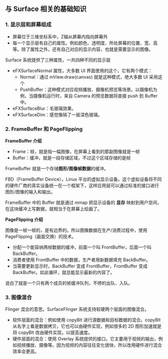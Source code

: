 ## 与 Surface 相关的基础知识

### 1. 显示层和屏幕组成

- 屏幕位于三维坐标系中，Z轴从屏幕内指向屏幕外
- 每一个显示层有自己的属性。例如颜色、透明度、所处屏幕的位置、宽、高等。除了属性之外，还有自己对应的显示内容，也就是需要显示的图像。

Surface 系统提供了三种属性，一共四种不同的显示层

- eFXSurfaceNormal 属性，大多数 UI 界面使用的这个，它有两个模式：
  - Normal：通过 mView.draw(canvas) 就是这种模式，绝大多数 UI 采用这个
  - PushBuffer：这种模式对应视频播放、摄像机预览等场景。以摄像机为例，当摄像机运行时，来自 Camera 的预览数据将直接 push 到 Buffer 中。
- eFXSurfaceBlur：毛玻璃效果。
- eFXSurfaceDim：感觉像隔了一层深色玻璃。



### 2. FrameBuffer 和 PageFlipping

**FrameBuffer 介绍**

- Frame：帧，就是指一幅图像，在屏幕上看到的那副图像就是一帧
- Buffer：缓冲，就是一段存储区域，不过这个区域存储的是帧

FrameBuffer 就是一个存储**图形/图像帧数据**的缓冲。

FBD（FrameBuffer Device），Linux 平台的虚拟显示设备。这个虚拟设备将不同的硬件厂商的真实设备统一在一个框架下，这样应用层可以通过标准的接口进行 图形/图像的输入和输出。

FrameBuffer 中的 Buffer 就是通过 mmap 把显示设备的 **显存** 映射到用户空间，在这块缓冲上写数据，就相当于在屏幕上绘画了。

**PageFlipping 介绍**

图像是一帧一帧的，是有边界的。所以图像数据在生产/消费过程中，使用 PageFlipping（画面交换）的技术。

- 分配一个能容纳两帧数据的缓冲，前面一个叫 FrontBuffer，后面一个叫 BackBuffer。
- 消费者使用 FrontBuffer 中的数据，生产者用新数据填充 BackBuffer。
- 当需要更新显示时，BackBuffer 变成 FrontBuffer，FrontBuffer 变成 BackBuffer。如此循环，就总能显示最新的内容了。

说白了就是一个只有两个成员的帧缓冲队列，不停的出队、入队。



### 3. 图像混合

Flinger 混合的意思。SurfaceFlinger 系统支持软硬两个层面的图像混合。

- 软件层面的混合：例如使用 copyBlt 进行源数据和目标数据的混合。copyBlt 从名字上看是数据拷贝，它也可以由硬件实现，例如很多的 2D 图形加速就是将 copyBlt 改由硬件实现，以提高速度。
- 硬件层面的混合：使用 Overlay 系统提供的接口。它主要用于视频的输出，例如视频播放、摄像等。因为视频的内容往往变化很快，所以改用硬件进行混合效率会更高。

